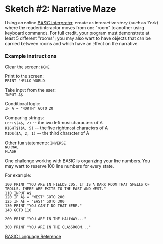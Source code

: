 # Sketch #2: Narrative Maze

Using an online [BASIC interpreter](https://www.calormen.com/jsbasic/), create an interactive story (such as Zork) where the reader/interactor moves from one "room" to another using keyboard commands. For full credit, your program must demonstrate at least 5 different "rooms"; you may also want to have objects that can be carried between rooms and which have an effect on the narrative. 

### Example instructions

Clear the screen:
`HOME`  

Print to the screen:  
`PRINT "HELLO WORLD`

Take input from the user:  
`INPUT A$`

Conditional logic:  
`IF A = "NORTH" GOTO 20`  

Comparing strings:  
`LEFT$(A$, 2)` -- the two leftmost characters of A  
`RIGHT$($A, 5)` -- the five rightmost characters of A  
`MID$($A, 2, 1)` -- the third character of A  

Other fun statements:
`INVERSE`  
`NORMAL`  
`FLASH`  


One challenge working with BASIC is organizing your line numbers. You may want to reserve 100 line numbers for every state. 

For example:
```
100 PRINT "YOU ARE IN FIELDS 205. IT IS A DARK ROOM THAT SMELLS OF TROLLS. THERE ARE EXITS TO THE EAST AND WEST."
110 INPUT A$
120 IF A$ = "WEST" GOTO 200
125 IF A$ = "EAST" GOTO 300
130 PRINT "YOU CAN'T DO THAT HERE."
140 GOTO 110

200 PRINT "YOU ARE IN THE HALLWAY..."

300 PRINT "YOU ARE IN THE CLASSROOM..."
```


[BASIC Language Reference](https://www.apple.asimov.net/documentation/programming/basic/Applesoft%20BASIC%20Quick%20Reference%20Guide.pdf)


